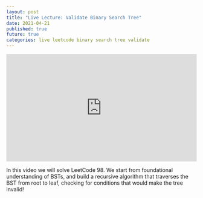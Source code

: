 ```yaml
---
layout: post
title: "Live Lecture: Validate Binary Search Tree"
date: 2021-04-21
published: true
future: true
categories: live leetcode binary search tree validate
---
```


<div style="padding:56.25% 0 0 0;position:relative;"><iframe src="https://player.vimeo.com/video/573144088?badge=0&amp;autopause=0&amp;player_id=0&amp;app_id=58479" frameborder="0" allow="autoplay; fullscreen; picture-in-picture" allowfullscreen style="position:absolute;top:0;left:0;width:100%;height:100%;" title="BinaryTreeValidation"></iframe></div><script src="https://player.vimeo.com/api/player.js"></script>

In this video we will solve LeetCode 98.  We start from foundational understanding of BSTs, and build a recursive algorithm that traverses the BST from root to leaf, checking for conditions that would make the tree invalid!